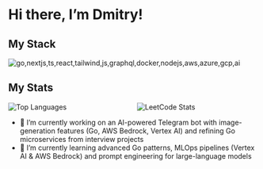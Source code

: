 # Hi there, I’m Dmitry!


## My Stack
<img src="https://skillicons.dev/icons?i=go,nextjs,ts,react,tailwind,js,graphql,docker,nodejs,aws,azure,gcp,ai" alt="go,nextjs,ts,react,tailwind,js,graphql,docker,nodejs,aws,azure,gcp,ai" />

## My Stats
<div style="display: flex; justify-content: space-between; align-items: center; width: 100%; gap: 16px;">
  <img
    src="https://github-readme-stats.vercel.app/api/top-langs/?username=DmitryMA&layout=compact&count_private=true"
    alt="Top Languages"
    style="flex: 1; height: auto;"
  />
    <img
      title="JacobLinCool's LeetCode Stats"
      alt="LeetCode Stats"
      src="https://leetcard.jacoblin.cool/dmitry_ma"
      style="flex: 1; display: block;height: auto;"
    />
</div>

- 🔭 I’m currently working on an AI-powered Telegram bot with image-generation features (Go, AWS Bedrock, Vertex AI) and refining Go microservices from interview projects  
- 🌱 I’m currently learning advanced Go patterns, MLOps pipelines (Vertex AI & AWS Bedrock) and prompt engineering for large-language models
